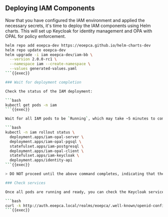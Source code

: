 
## Deploying IAM Components

Now that you have configured the IAM environment and applied the necessary secrets, it's time to deploy the IAM components using Helm charts. This will set up Keycloak for identity management and OPA with OPAL for policy enforcement.

```bash
helm repo add eoepca-dev https://eoepca.github.io/helm-charts-dev
helm repo update eoepca-dev
helm upgrade -i iam eoepca-dev/iam-bb \
  --version 2.0.0-rc1 \
  --namespace iam --create-namespace \
  --values generated-values.yaml
```{{exec}}

### Wait for deployment completion

Check the status of the IAM deployment:

```bash
kubectl get pods -n iam
```{{exec}}

Wait for all IAM pods to be `Running`, which may take ~5 minutes to complete:

```bash
kubectl -n iam rollout status \
  deployment.apps/iam-opal-server \
  deployment.apps/iam-opal-pgsql \
  statefulset.apps/iam-postgresql \
  deployment.apps/iam-opal-client \
  statefulset.apps/iam-keycloak \
  deployment.apps/identity-api
```{{exec}}

> DO NOT proceed until the above command completes, indicating that the IAM services are deployed.

### Check services

Once all pods are running and ready, you can check the Keycloak service discovery endpoint...

```bash
curl -k http://auth.eoepca.local/realms/eoepca/.well-known/openid-configuration | jq
```{{exec}}
